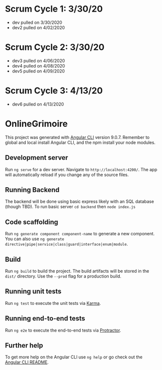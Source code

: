 # Scrum Cycle 1: 3/30/20
 - dev pulled on 3/30/2020
 - dev2 pulled on 4/02/2020

# Scrum Cycle 2: 3/30/20
 - dev3 pulled on 4/06/2020
 - dev4 pulled on 4/08/2020
 - dev5 pulled on 4/09/2020

 # Scrum Cycle 3: 4/13/20
 - dev6 pulled on 4/13/2020
 
# OnlineGrimoire

This project was generated with [Angular CLI](https://github.com/angular/angular-cli) version 9.0.7.
Remember to global and local install Angular CLI, and the npm install your node modules.

## Development server

Run `ng serve` for a dev server. Navigate to `http://localhost:4200/`. The app will automatically reload if you change any of the source files.

## Running Backend

The backend will be done using basic express likely with an SQL database (though TBD). To run basic server `cd backend` then  `node index.js`

## Code scaffolding

Run `ng generate component component-name` to generate a new component. You can also use `ng generate directive|pipe|service|class|guard|interface|enum|module`.

## Build

Run `ng build` to build the project. The build artifacts will be stored in the `dist/` directory. Use the `--prod` flag for a production build.

## Running unit tests

Run `ng test` to execute the unit tests via [Karma](https://karma-runner.github.io).

## Running end-to-end tests

Run `ng e2e` to execute the end-to-end tests via [Protractor](http://www.protractortest.org/).

## Further help

To get more help on the Angular CLI use `ng help` or go check out the [Angular CLI README](https://github.com/angular/angular-cli/blob/master/README.md).
